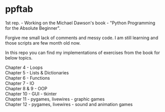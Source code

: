 # ppftab
1st rep. - Working on the Michael Dawson's book - "Python Programming for the Absolute Beginner".

Forgive me small lack of comments and messy code. I am still learning and those scripts are few month old now.

In this repo you can find my implementations of exercises from the book for below topics.

Chapter 4 - Loops<br>
Chapter 5 - Lists & Dictionaries<br>
Chapter 6 - Functions<br>
Chapter 7 - IO<br>
Chapter 8 & 9 - OOP<br>
Chapter 10 - GUI - tkinter<br>
Chapter 11 - pygames, livewires - graphic games<br>
Chapter 12 - pygames, livewires - sound and animation games<br>
